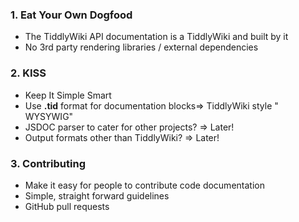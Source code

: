 ### 1. Eat Your Own Dogfood

* The TiddlyWiki API documentation is a TiddlyWiki and built by it
* No 3rd party rendering libraries / external dependencies

### 2. KISS

* Keep It Simple Smart
* Use **.tid** format for documentation blocks=> TiddlyWiki style " WYSYWIG"
* JSDOC parser to cater for other projects? => Later!
* Output formats other than TiddlyWiki? => Later!

### 3. Contributing

* Make it easy for people to contribute code documentation
* Simple, straight forward guidelines
* GitHub pull requests
